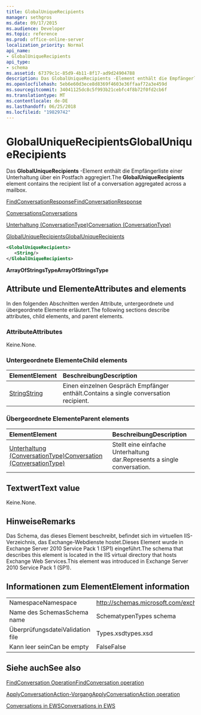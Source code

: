 ```yaml
---
title: GlobalUniqueRecipients
manager: sethgros
ms.date: 09/17/2015
ms.audience: Developer
ms.topic: reference
ms.prod: office-online-server
localization_priority: Normal
api_name:
- GlobalUniqueRecipients
api_type:
- schema
ms.assetid: 67379c1c-85d9-4b11-8f17-ad9d24904788
description: Das GlobalUniqueRecipients -Element enthält die Empfängerliste einer Unterhaltung über ein Postfach aggregiert.
ms.openlocfilehash: 5eb6e60d3ece8d8369f4603e36ffaaf72a3e459d
ms.sourcegitcommit: 34041125dc8c5f993b21cebfc4f8b72f0fd2cb6f
ms.translationtype: MT
ms.contentlocale: de-DE
ms.lasthandoff: 06/25/2018
ms.locfileid: "19829742"
---
```

# <a name="globaluniquerecipients"></a><span data-ttu-id="61dcc-103">GlobalUniqueRecipients</span><span class="sxs-lookup"><span data-stu-id="61dcc-103">GlobalUniqueRecipients</span></span>

<span data-ttu-id="61dcc-104">Das **GlobalUniqueRecipients** -Element enthält die Empfängerliste einer Unterhaltung über ein Postfach aggregiert.</span><span class="sxs-lookup"><span data-stu-id="61dcc-104">The **GlobalUniqueRecipients** element contains the recipient list of a conversation aggregated across a mailbox.</span></span> 
  
[<span data-ttu-id="61dcc-105">FindConversationResponse</span><span class="sxs-lookup"><span data-stu-id="61dcc-105">FindConversationResponse</span></span>](findconversationresponse.md)
  
[<span data-ttu-id="61dcc-106">Conversations</span><span class="sxs-lookup"><span data-stu-id="61dcc-106">Conversations</span></span>](conversations-ex15websvcsotherref.md)
  
[<span data-ttu-id="61dcc-107">Unterhaltung (ConversationType)</span><span class="sxs-lookup"><span data-stu-id="61dcc-107">Conversation (ConversationType)</span></span>](conversation-conversationtype.md)
  
[<span data-ttu-id="61dcc-108">GlobalUniqueRecipients</span><span class="sxs-lookup"><span data-stu-id="61dcc-108">GlobalUniqueRecipients</span></span>](globaluniquerecipients.md)
  
```XML
<GlobalUniqueRecipients>
   <String/>
</GlobalUniqueRecipients>
```

 <span data-ttu-id="61dcc-109">**ArrayOfStringsType**</span><span class="sxs-lookup"><span data-stu-id="61dcc-109">**ArrayOfStringsType**</span></span>
## <a name="attributes-and-elements"></a><span data-ttu-id="61dcc-110">Attribute und Elemente</span><span class="sxs-lookup"><span data-stu-id="61dcc-110">Attributes and elements</span></span>

<span data-ttu-id="61dcc-111">In den folgenden Abschnitten werden Attribute, untergeordnete und übergeordnete Elemente erläutert.</span><span class="sxs-lookup"><span data-stu-id="61dcc-111">The following sections describe attributes, child elements, and parent elements.</span></span>
  
### <a name="attributes"></a><span data-ttu-id="61dcc-112">Attribute</span><span class="sxs-lookup"><span data-stu-id="61dcc-112">Attributes</span></span>

<span data-ttu-id="61dcc-113">Keine.</span><span class="sxs-lookup"><span data-stu-id="61dcc-113">None.</span></span>
  
### <a name="child-elements"></a><span data-ttu-id="61dcc-114">Untergeordnete Elemente</span><span class="sxs-lookup"><span data-stu-id="61dcc-114">Child elements</span></span>

|<span data-ttu-id="61dcc-115">**Element**</span><span class="sxs-lookup"><span data-stu-id="61dcc-115">**Element**</span></span>|<span data-ttu-id="61dcc-116">**Beschreibung**</span><span class="sxs-lookup"><span data-stu-id="61dcc-116">**Description**</span></span>|
|:-----|:-----|
|[<span data-ttu-id="61dcc-117">String</span><span class="sxs-lookup"><span data-stu-id="61dcc-117">String</span></span>](string.md) <br/> |<span data-ttu-id="61dcc-118">Einen einzelnen Gespräch Empfänger enthält.</span><span class="sxs-lookup"><span data-stu-id="61dcc-118">Contains a single conversation recipient.</span></span>  <br/> |
   
### <a name="parent-elements"></a><span data-ttu-id="61dcc-119">Übergeordnete Elemente</span><span class="sxs-lookup"><span data-stu-id="61dcc-119">Parent elements</span></span>

|<span data-ttu-id="61dcc-120">**Element**</span><span class="sxs-lookup"><span data-stu-id="61dcc-120">**Element**</span></span>|<span data-ttu-id="61dcc-121">**Beschreibung**</span><span class="sxs-lookup"><span data-stu-id="61dcc-121">**Description**</span></span>|
|:-----|:-----|
|[<span data-ttu-id="61dcc-122">Unterhaltung (ConversationType)</span><span class="sxs-lookup"><span data-stu-id="61dcc-122">Conversation (ConversationType)</span></span>](conversation-conversationtype.md) <br/> |<span data-ttu-id="61dcc-123">Stellt eine einfache Unterhaltung dar.</span><span class="sxs-lookup"><span data-stu-id="61dcc-123">Represents a single conversation.</span></span>  <br/> |
   
## <a name="text-value"></a><span data-ttu-id="61dcc-124">Textwert</span><span class="sxs-lookup"><span data-stu-id="61dcc-124">Text value</span></span>

<span data-ttu-id="61dcc-125">Keine.</span><span class="sxs-lookup"><span data-stu-id="61dcc-125">None.</span></span>
  
## <a name="remarks"></a><span data-ttu-id="61dcc-126">Hinweise</span><span class="sxs-lookup"><span data-stu-id="61dcc-126">Remarks</span></span>

<span data-ttu-id="61dcc-127">Das Schema, das dieses Element beschreibt, befindet sich im virtuellen IIS-Verzeichnis, das Exchange-Webdienste hostet.Dieses Element wurde in Exchange Server 2010 Service Pack 1 (SP1) eingeführt.</span><span class="sxs-lookup"><span data-stu-id="61dcc-127">The schema that describes this element is located in the IIS virtual directory that hosts Exchange Web Services.This element was introduced in Exchange Server 2010 Service Pack 1 (SP1).</span></span>
  
## <a name="element-information"></a><span data-ttu-id="61dcc-128">Informationen zum Element</span><span class="sxs-lookup"><span data-stu-id="61dcc-128">Element information</span></span>

|||
|:-----|:-----|
|<span data-ttu-id="61dcc-129">Namespace</span><span class="sxs-lookup"><span data-stu-id="61dcc-129">Namespace</span></span>  <br/> |http://schemas.microsoft.com/exchange/services/2006/types  <br/> |
|<span data-ttu-id="61dcc-130">Name des Schemas</span><span class="sxs-lookup"><span data-stu-id="61dcc-130">Schema name</span></span>  <br/> |<span data-ttu-id="61dcc-131">Schematypen</span><span class="sxs-lookup"><span data-stu-id="61dcc-131">Types schema</span></span>  <br/> |
|<span data-ttu-id="61dcc-132">Überprüfungsdatei</span><span class="sxs-lookup"><span data-stu-id="61dcc-132">Validation file</span></span>  <br/> |<span data-ttu-id="61dcc-133">Types.xsd</span><span class="sxs-lookup"><span data-stu-id="61dcc-133">types.xsd</span></span>  <br/> |
|<span data-ttu-id="61dcc-134">Kann leer sein</span><span class="sxs-lookup"><span data-stu-id="61dcc-134">Can be empty</span></span>  <br/> |<span data-ttu-id="61dcc-135">False</span><span class="sxs-lookup"><span data-stu-id="61dcc-135">False</span></span>  <br/> |
   
## <a name="see-also"></a><span data-ttu-id="61dcc-136">Siehe auch</span><span class="sxs-lookup"><span data-stu-id="61dcc-136">See also</span></span>



[<span data-ttu-id="61dcc-137">FindConversation Operation</span><span class="sxs-lookup"><span data-stu-id="61dcc-137">FindConversation operation</span></span>](findconversation-operation.md)
  
[<span data-ttu-id="61dcc-138">ApplyConversationAction-Vorgang</span><span class="sxs-lookup"><span data-stu-id="61dcc-138">ApplyConversationAction operation</span></span>](applyconversationaction-operation.md)


[<span data-ttu-id="61dcc-139">Conversations in EWS</span><span class="sxs-lookup"><span data-stu-id="61dcc-139">Conversations in EWS</span></span>](http://msdn.microsoft.com/library/91e64629-db6c-4c94-9dcb-d386232e8467%28Office.15%29.aspx)

